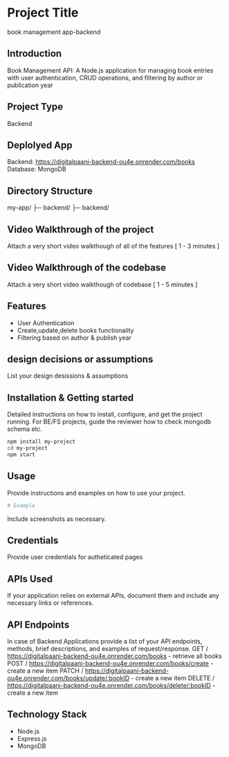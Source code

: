 # Project Title
book management app-backend

## Introduction
Book Management API: A Node.js application for managing book entries with user authentication, CRUD operations, and filtering by author or publication year

## Project Type
Backend

## Deplolyed App
Backend: https://digitalpaani-backend-ou4e.onrender.com/books
Database: MongoDB

## Directory Structure
my-app/
├─ backend/
├─ backend/

## Video Walkthrough of the project
Attach a very short video walkthough of all of the features [ 1 - 3 minutes ]

## Video Walkthrough of the codebase
Attach a very short video walkthough of codebase [ 1 - 5 minutes ]

## Features

- User Authentication
- Create,update,delete books functionality
- Filtering based on author & publish year

## design decisions or assumptions
List your design desissions & assumptions

## Installation & Getting started
Detailed instructions on how to install, configure, and get the project running. For BE/FS projects, guide the reviewer how to check mongodb schema etc.

```bash
npm install my-project
cd my-project
npm start
```

## Usage
Provide instructions and examples on how to use your project.

```bash
# Example
```

Include screenshots as necessary.

## Credentials
Provide user credentials for autheticated pages

## APIs Used
If your application relies on external APIs, document them and include any necessary links or references.

## API Endpoints
In case of Backend Applications provide a list of your API endpoints, methods, brief descriptions, and examples of request/response.
GET / https://digitalpaani-backend-ou4e.onrender.com/books - retrieve all books
POST / https://digitalpaani-backend-ou4e.onrender.com/books/create - create a new item
PATCH / https://digitalpaani-backend-ou4e.onrender.com/books/update/:bookID - create a new item
DELETE / https://digitalpaani-backend-ou4e.onrender.com/books/delete/:bookID - create a new item


## Technology Stack

- Node.js
- Express.js
- MongoDB
